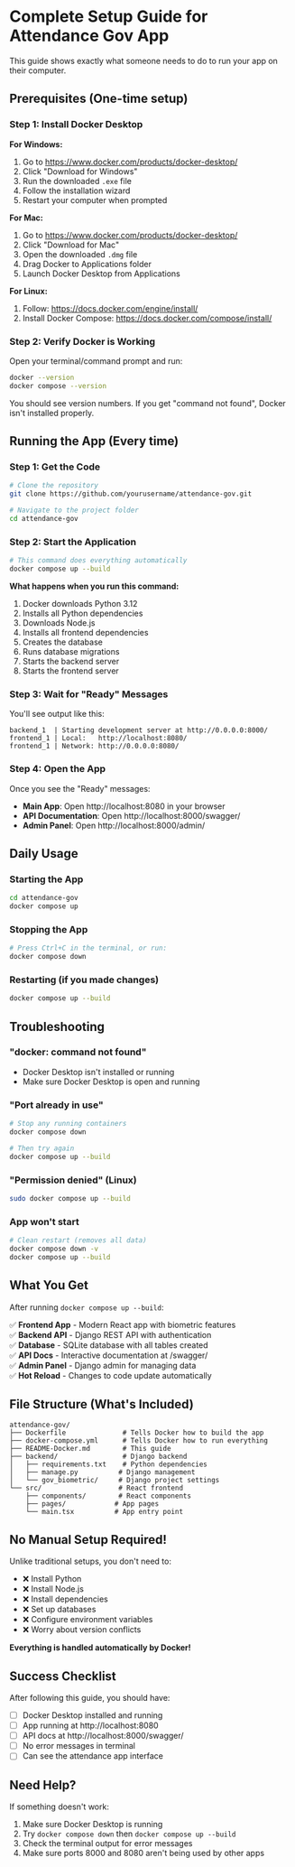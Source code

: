 # Complete Setup Guide for Attendance Gov App

This guide shows exactly what someone needs to do to run your app on their computer.

## Prerequisites (One-time setup)

### Step 1: Install Docker Desktop

**For Windows:**
1. Go to https://www.docker.com/products/docker-desktop/
2. Click "Download for Windows"
3. Run the downloaded `.exe` file
4. Follow the installation wizard
5. Restart your computer when prompted

**For Mac:**
1. Go to https://www.docker.com/products/docker-desktop/
2. Click "Download for Mac"
3. Open the downloaded `.dmg` file
4. Drag Docker to Applications folder
5. Launch Docker Desktop from Applications

**For Linux:**
1. Follow: https://docs.docker.com/engine/install/
2. Install Docker Compose: https://docs.docker.com/compose/install/

### Step 2: Verify Docker is Working

Open your terminal/command prompt and run:
```bash
docker --version
docker compose --version
```

You should see version numbers. If you get "command not found", Docker isn't installed properly.

## Running the App (Every time)

### Step 1: Get the Code

```bash
# Clone the repository
git clone https://github.com/yourusername/attendance-gov.git

# Navigate to the project folder
cd attendance-gov
```

### Step 2: Start the Application

```bash
# This command does everything automatically
docker compose up --build
```

**What happens when you run this command:**
1. Docker downloads Python 3.12
2. Installs all Python dependencies
3. Downloads Node.js
4. Installs all frontend dependencies
5. Creates the database
6. Runs database migrations
7. Starts the backend server
8. Starts the frontend server

### Step 3: Wait for "Ready" Messages

You'll see output like this:
```
backend_1  | Starting development server at http://0.0.0.0:8000/
frontend_1 | Local:   http://localhost:8080/
frontend_1 | Network: http://0.0.0.0:8080/
```

### Step 4: Open the App

Once you see the "Ready" messages:
- **Main App**: Open http://localhost:8080 in your browser
- **API Documentation**: Open http://localhost:8000/swagger/
- **Admin Panel**: Open http://localhost:8000/admin/

## Daily Usage

### Starting the App
```bash
cd attendance-gov
docker compose up
```

### Stopping the App
```bash
# Press Ctrl+C in the terminal, or run:
docker compose down
```

### Restarting (if you made changes)
```bash
docker compose up --build
```

## Troubleshooting

### "docker: command not found"
- Docker Desktop isn't installed or running
- Make sure Docker Desktop is open and running

### "Port already in use"
```bash
# Stop any running containers
docker compose down

# Then try again
docker compose up --build
```

### "Permission denied" (Linux)
```bash
sudo docker compose up --build
```

### App won't start
```bash
# Clean restart (removes all data)
docker compose down -v
docker compose up --build
```

## What You Get

After running `docker compose up --build`:

✅ **Frontend App** - Modern React app with biometric features  
✅ **Backend API** - Django REST API with authentication  
✅ **Database** - SQLite database with all tables created  
✅ **API Docs** - Interactive documentation at /swagger/  
✅ **Admin Panel** - Django admin for managing data  
✅ **Hot Reload** - Changes to code update automatically  

## File Structure (What's Included)

```
attendance-gov/
├── Dockerfile              # Tells Docker how to build the app
├── docker-compose.yml      # Tells Docker how to run everything
├── README-Docker.md        # This guide
├── backend/                # Django backend
│   ├── requirements.txt    # Python dependencies
│   ├── manage.py          # Django management
│   └── gov_biometric/     # Django project settings
└── src/                   # React frontend
    ├── components/        # React components
    ├── pages/            # App pages
    └── main.tsx          # App entry point
```

## No Manual Setup Required!

Unlike traditional setups, you don't need to:
- ❌ Install Python
- ❌ Install Node.js
- ❌ Install dependencies
- ❌ Set up databases
- ❌ Configure environment variables
- ❌ Worry about version conflicts

**Everything is handled automatically by Docker!**

## Success Checklist

After following this guide, you should have:
- [ ] Docker Desktop installed and running
- [ ] App running at http://localhost:8080
- [ ] API docs at http://localhost:8000/swagger/
- [ ] No error messages in terminal
- [ ] Can see the attendance app interface

## Need Help?

If something doesn't work:
1. Make sure Docker Desktop is running
2. Try `docker compose down` then `docker compose up --build`
3. Check the terminal output for error messages
4. Make sure ports 8000 and 8080 aren't being used by other apps
